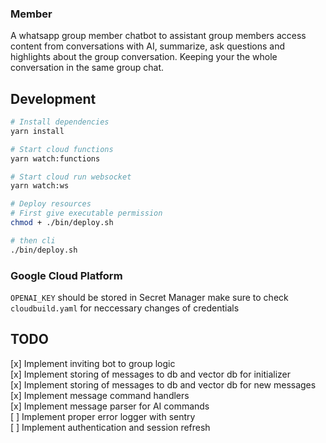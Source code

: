 ### Member

A whatsapp group member chatbot to assistant group members access content from conversations with AI, summarize, ask questions and highlights about the group conversation. Keeping your the whole conversation in the same group chat.

## Development

```sh
# Install dependencies
yarn install

# Start cloud functions
yarn watch:functions

# Start cloud run websocket
yarn watch:ws

# Deploy resources
# First give executable permission
chmod + ./bin/deploy.sh

# then cli
./bin/deploy.sh

```

### Google Cloud Platform

`OPENAI_KEY` should be stored in Secret Manager
make sure to check `cloudbuild.yaml` for neccessary changes of credentials


## TODO

[x] Implement inviting bot to group logic \
[x] Implement storing of messages to db and vector db for initializer \
[x] Implement storing of messages to db and vector db for new messages \
[x] Implement message command handlers \
[x] Implement message parser for AI commands \
[ ] Implement proper error logger with sentry \
[ ] Implement authentication and session refresh

